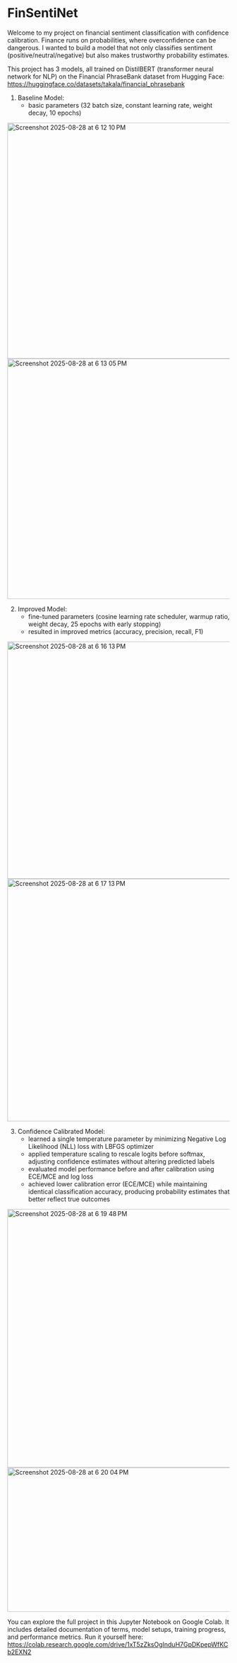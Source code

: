 # FinSentiNet
Welcome to my project on financial sentiment classification with confidence calibration. Finance runs on probabilities, where overconfidence can be dangerous. I wanted to build a model that not only classifies sentiment (positive/neutral/negative) but also makes trustworthy probability estimates. 

This project has 3 models, all trained on DistilBERT (transformer neural network for NLP) on the Financial PhraseBank dataset from Hugging Face: https://huggingface.co/datasets/takala/financial_phrasebank 

1) Baseline Model:
   - basic parameters (32 batch size, constant learning rate, weight decay, 10 epochs)
<img width="833" height="533" alt="Screenshot 2025-08-28 at 6 12 10 PM" src="https://github.com/user-attachments/assets/bae730bd-7cfb-477f-8f2a-3255b2ab9a36" />
<img width="571" height="543" alt="Screenshot 2025-08-28 at 6 13 05 PM" src="https://github.com/user-attachments/assets/df9a0697-4c92-438a-9854-abf93cbd270c" />


2) Improved Model:
   - fine-tuned parameters (cosine learning rate scheduler, warmup ratio, weight decay, 25 epochs with early stopping)
   - resulted in improved metrics (accuracy, precision, recall, F1)
<img width="835" height="536" alt="Screenshot 2025-08-28 at 6 16 13 PM" src="https://github.com/user-attachments/assets/e633317c-e317-455c-8a47-43aaaf386684" />
<img width="569" height="548" alt="Screenshot 2025-08-28 at 6 17 13 PM" src="https://github.com/user-attachments/assets/4bd1f9af-41b1-44ae-be5f-9f02f7a76ac9" />


3) Confidence Calibrated Model:
   - learned a single temperature parameter by minimizing Negative Log Likelihood (NLL) loss with LBFGS optimizer
   - applied temperature scaling to rescale logits before softmax, adjusting confidence estimates without altering predicted labels
   - evaluated model performance before and after calibration using ECE/MCE and log loss
   - achieved lower calibration error (ECE/MCE) while maintaining identical classification accuracy, producing probability estimates that better reflect true outcomes
<img width="588" height="584" alt="Screenshot 2025-08-28 at 6 19 48 PM" src="https://github.com/user-attachments/assets/fd20a544-c82c-41dd-a466-068b4ec57e03" />
<img width="831" height="326" alt="Screenshot 2025-08-28 at 6 20 04 PM" src="https://github.com/user-attachments/assets/7bdbf177-cf5b-435b-960b-2f4cff32803c" />



You can explore the full project in this Jupyter Notebook on Google Colab. It includes detailed documentation of terms, model setups, training progress, and performance metrics. Run it yourself here: https://colab.research.google.com/drive/1xT5zZksOgInduH7GpDKpepWfKCb2EXN2
